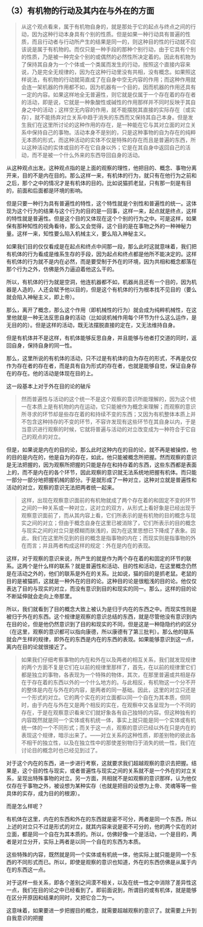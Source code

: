 <h2>（3）有机物的行动及其内在与外在的方面</h2><blockquote data-pid="cVvkLLhK">从这个观点看来，属于有机物自身的，就是那处于它的起点与终点之间的行动，因为这种行动本身具有个别的性质。但是如果一种行动具有普遍的性质，而且行动者与行动所产生的结果是同一的，则这种目的性的行动就不应该说是属于有机物的。而仅只是一种手段的那种个别行动，由于它具有个别的性质，乃是被一种完全个别的或偶然的必然性所决定着的。因此有机物为了保持其自身为一个个体或一个类属而发生的行动，按照这个直接内容来说，乃是完全无规律的，因为在这种行动里没有共相，没有概念。如果照这样说法，有机物的行动就简直成了在自身中空无内容的作用；而这种作用就会连一架机器的作用都不如，因为机器有一个目的，因而机器的作用还具有一定的内容。如果这样地全无普遍性，则它就是仅属于一个存在着的存在者的活动，即是说，它就是一种象酸性或碱性的作用那样并不同时反映于其自身之中的活动；这样空无内容的作用，就不能摆脱其直接的实际存在〔或实存〕，就不能扬弃对立关系中趋于消失的东西而又保持其自己本身。但是发生我们在这里所讨论的这种作用的存在，是一种能在它与其对立面的对立关系中保持自己的事物。活动本身不是别的，只是这种事物的自为存在的纯粹无本质的形式，而这种活动的实体不仅是特殊的存在而且是普遍的东西，所以这种活动的实体或目的不在它自身以外；它是在其自身中返回自己的活动，而不是被一个什么外来的东西导回自身的活动。</blockquote><p data-pid="hm--gtzV">从这种观点出发。这种观点指的是上面的观察的理性，他把目的、概念、事物分离开来，目的不是内在目的。那么这样一来，有机体的行为，就只有在他行为之前和之后，那个之中的情况才是有机体的目的。比如说猫抓老鼠，只有那一刻是有目的，前面和后面都是环境的影响。</p><p data-pid="fW90pFVl">但是只要一种行为具有普遍性的特性，这个特性就是个别性和普遍性的统一。这体现为这个行为的结果与这个行为的目的是一回事，这样一来，起点就是终点，这样的特性就是普遍性。但是这个目的又体现在这个个别的行为之中。可是这样，如果保有那种知性的视角看待，那么又会觉得，这个目的是在事物之外的一种神秘力量。这样一来，知性要么陷入机械主义，要么陷入神秘主义。</p><p data-pid="VD6pBwmt">如果我们目的仅仅看成是在起点和终点中间那一段，那么此时这就意味着，我们把有机体的行为看成是维系生存的手段，因为起点和终点都是他所不能决定的。这样有机体的行为就不是内在必然，而是要受制于外在的环境，因为共相和概念都落在那个行为之外，仿佛是外力逼迫着他这么干的。</p><p data-pid="Ny7lYsfx">所以，有机体的行为就是空洞，他连机器都不如，机器尚且还有一个目的，因为机器是人造的，人还会赋予他以目的，但是这个有机体的行为根本找不见目的（要么就会陷入神秘主义，即上帝）。</p><p data-pid="dpftGdRN">那么，离开了概念，那么这个作用（即机械性的行为）就会成为纯粹机械性，在这里他就是一种无法反思自身的活动（比如说机械作用每个环节为什么这么运作，是无目的的）。但是这样的活动，既无法摆脱直接的定在，又无法维持自身。</p><p data-pid="bS80DS0L">但是有机体并不是这样，有机体能够反思自身，并且能够与他者打交道的同时，返回自身，保持自身的同一性。</p><p data-pid="LzZ9uxb7">那么，这里所说的有机体的活动，只不过是有机体的自为存在的形式，不再是仅仅作为存在者的存在者，而是具有自为形式的存在者，也就是能够自觉，保证自身存在的存在。他的活动是体现在目的上。</p><p data-pid="UUu1yLWe">这一段基本上对于外在目的论的破斥</p><blockquote data-pid="wnScLnho">然而普遍性与活动的这个统一不是这个观察的意识所能理解的，因为这个统一在本质上是有机物的内在运动，它只能被作为概念来理解；而观察的意识所寻求的环节却是些存在着的和持续不变的东西；又因为有机整体本质上并不包含这种持存的不变的环节，不容许发现有这些环节在其自身以内，于是当意识进行观察的时候，它就将普遍与活动的对立改变成为一种符合于它自己的观点的对立。</blockquote><p data-pid="8IqXNQHv">但是，如果说是内在的目的论，那么此时这种内在的目的论，就不再是被操控，他的目的是内在的，他是自为的存在，如此，他只能被概念所把握。然而观察的意识是无法把握的，因为观察所把握的只能是存在和持存着的东西，这些东西都是表面上的，而不是内在的各个环节，因此观察的意识就无法系统地把握有机体。而只能一部分一部分地把握机械的部分。于是就形成了一种对立，这种对立就是普遍性和活动的对立，观察的意识无法把两者统一起来。</p><blockquote data-pid="_hMgj7N3">这样，出现在观察意识面前的有机物就成了两个存在着的和固定不变的环节之间的一种关系或一种对立，这对立的双方，从形式上看好象是已经出现于观察意识面前了，而从其内容上看，它们所表示的是有机物的目的概念与现实之间的对立；但由于概念自身在这里已被消除了，它们所表示的目的概念与现实之间的对立只是模糊而肤浅的，因为在这里思想已下降成了表象。因此，我们在这里所见到的目的概念是指事物的内在；而现实则是指事物的外在而言；并且两者构成这样的规定：外在是内在的表现。</blockquote><p data-pid="QWuWws0Y">这样，对于观察的意识来说，所产生的就是作为两个存在着的和固定的环节的联系。这两个是什么样的联系？就是普遍性和活动、目的性和活动，在这里概念仍然是在活动之外的，他们的联系是外在的关系。比如说，猫的目的是抓老鼠。老鼠的目的是被猫抓，这就是一种外在的目的论。这种目的论是很粗浅的目的论。他仅仅表达了目的与现实的对立，而没有意识到目的和现实的同一。那么，这样的目的论不断延伸就会走向上帝那里。</p><p data-pid="pgnGHPvR">所以，我们就看到了目的概念大致上被认为是归于内在的东西之中。而现实性则是被归于外在的东西。这个规律是观察的意识总结的东西，就是尽管他没有意识到内在目的论，但是他仍然意识到了目的和现实的不同，但是这是一种隐隐约约的区分（在这里，观察的意识都可以指向康德，所以康德有了第三批判）。那么他的联系就会产生样的规律，即外在的东西是内在的东西的表现。如果能够意识到这一点，离内在目的论就很接近了。</p><blockquote data-pid="UbKaQOQi">如果我们仔细考察事物的内在和外在以及两者的相互关系，我们就发现规律的两个方面不复是它们在以前的规律里那样了，首先，在以前的规律里它们都是独立的事物，各表现为一个特殊的物体，其次，在那里普遍或共相是存在于存在着的东西以外的一个什么地方的。与此相反，有机物这一个分不开的整体是内在与外在的内容，是两者的同一基础。因此，这里的对立只还是一个形式的对立。它的两个实在的对立面都以同一个自在为其本质，但同时，由于内在与外在又是两个相反的实在，在观察中又各呈现为一个不同的存在，于是在观察意识看来它们就好象各有自己独特的内容。但这种独有的内容既然就是同一个实体或有机统一体，事实上就只能是同一个实体或有机统一体的一个不同形式；而关于这一点，观察的意识已经以外在只是内在的表现这个规律，暗示出来了。——对立关系的这种性质，即差别物的彼此各不相干的独立性，以及在独立性中的那使差别物归于消失的统一性，我们在讨论目的概念时也已经见到过了。</blockquote><p data-pid="9t1PkiUE">对于这个内在的东西，进一步进行考察，这就要求我们超越观察的意识去把握。结果是，这个目的性与现实，或者普遍性与现实之间的关系就不是一个外在的对立关系，呈现出特殊事物的对立。另一方面，共相就不是如观察的意识那样，认为他仅仅存在于事物之外，被设想为某种实存（也就是把目的设想为上帝、灵魂等等一些具体的实存，成为目的的根源）。</p><p data-pid="3ItG2UPN">而是怎么样呢？</p><p data-pid="eI1-3_YN">有机体在这里，内在的东西和外在的东西就是密不可分，两者是同一个东西，所以上述的对立只不过是形式的对立，就其内容来说是密不可分的，他的两个实在的对立面，都是同一个自在为其本质的。所以，仿佛好像一个是活动，一个是目的，两者是对立分开，实际上两者是以同一个自在的东西为本质。</p><p data-pid="L6R63ilr">这些特殊的内容，既然就是同一个实体或有机统一体，他实际上就只能是同一个东西的不同形式而已。所以，即使是观察的意识也知道，外在的东西仿佛是从属于内在的东西这一点。</p><p data-pid="4KxHQTNl">对于这样一些关系，即各个差别之间漠不相关，以及在统一性之中消除了差异性这一点，我们在目的论之中已经看到了。即前面说到，所谓目的或有机体，就是能够在区分开原因和结果的同时，又把它合二为一。</p><p data-pid="doH6cFjK">这意味着，如果要进一步把握目的概念，就需要超越观察的意识了。就需要上升到自我意识的把握</p>